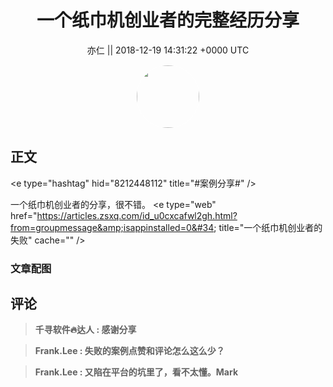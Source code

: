 <h1 align="center">一个纸巾机创业者的完整经历分享</h1>




<p align="center">
    <a>亦仁 || 2018-12-19 14:31:22 &#43;0000 UTC</a>
</p>

<div align="center">
    <img src="https://images.zsxq.com/Fn3NQqCN8nuGF86yZPXSbEsl0mb3?e=1590940799&amp;token=kIxbL07-8jAj8w1n4s9zv64FuZZNEATmlU_Vm6zD:pfbNc8W3hS0oYG_hyXXh_rHMHuc=" width="100" height="100" style="border:1px solid;border-radius:50%; color:#ffffff"/>
</div>




## 正文

<div>
&lt;e type=&#34;hashtag&#34; hid=&#34;8212448112&#34; title=&#34;#案例分享#&#34; /&gt; 

一个纸巾机创业者的分享，很不错。
&lt;e type=&#34;web&#34; href=&#34;https://articles.zsxq.com/id_u0cxcafwl2gh.html?from=groupmessage&amp;isappinstalled=0&#34; title=&#34;一个纸巾机创业者的失败&#34; cache=&#34;&#34; /&gt;
</div>

### 文章配图

<div class="image" align="center">

</div>


## 评论

<div align="left">
<div>

<blockquote >
<span> <strong>千寻软件🔥达人 : 感谢分享 </strong></span>
</blockquote>

<blockquote >
<span> <strong>Frank.Lee : 失败的案例点赞和评论怎么这么少？ </strong></span>
</blockquote>

<blockquote >
<span> <strong>Frank.Lee : 又陷在平台的坑里了，看不太懂。Mark </strong></span>
</blockquote>

</div>
</div>